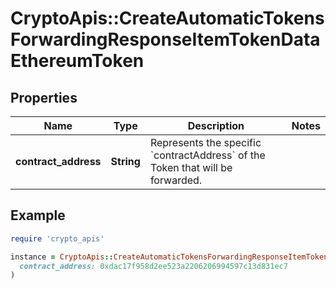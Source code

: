 # CryptoApis::CreateAutomaticTokensForwardingResponseItemTokenDataEthereumToken

## Properties

| Name | Type | Description | Notes |
| ---- | ---- | ----------- | ----- |
| **contract_address** | **String** | Represents the specific &#x60;contractAddress&#x60; of the Token that will be forwarded. |  |

## Example

```ruby
require 'crypto_apis'

instance = CryptoApis::CreateAutomaticTokensForwardingResponseItemTokenDataEthereumToken.new(
  contract_address: 0xdac17f958d2ee523a2206206994597c13d831ec7
)
```

